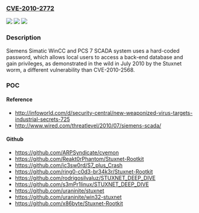 ### [CVE-2010-2772](https://cve.mitre.org/cgi-bin/cvename.cgi?name=CVE-2010-2772)
![](https://img.shields.io/static/v1?label=Product&message=n%2Fa&color=blue)
![](https://img.shields.io/static/v1?label=Version&message=n%2Fa&color=blue)
![](https://img.shields.io/static/v1?label=Vulnerability&message=n%2Fa&color=brighgreen)

### Description

Siemens Simatic WinCC and PCS 7 SCADA system uses a hard-coded password, which allows local users to access a back-end database and gain privileges, as demonstrated in the wild in July 2010 by the Stuxnet worm, a different vulnerability than CVE-2010-2568.

### POC

#### Reference
- http://infoworld.com/d/security-central/new-weaponized-virus-targets-industrial-secrets-725
- http://www.wired.com/threatlevel/2010/07/siemens-scada/

#### Github
- https://github.com/ARPSyndicate/cvemon
- https://github.com/Reakt0rPhantom/Stuxnet-Rootkit
- https://github.com/ic3sw0rd/S7_plus_Crash
- https://github.com/ring0-c0d3-br34k3r/Stuxnet-Rootkit
- https://github.com/rodrigosilvaluz/STUXNET_DEEP_DIVE
- https://github.com/s3mPr1linux/STUXNET_DEEP_DIVE
- https://github.com/uraninite/stuxnet
- https://github.com/uraninite/win32-stuxnet
- https://github.com/x86byte/Stuxnet-Rootkit

